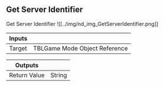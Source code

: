 ## Get Server Identifier
Get Server Identifier
![[../img/nd_img_GetServerIdentifier.png]]

|Inputs||
|--|--|
| Target | TBLGame Mode Object Reference |

|Outputs||
|--|--|
| Return Value | String |
